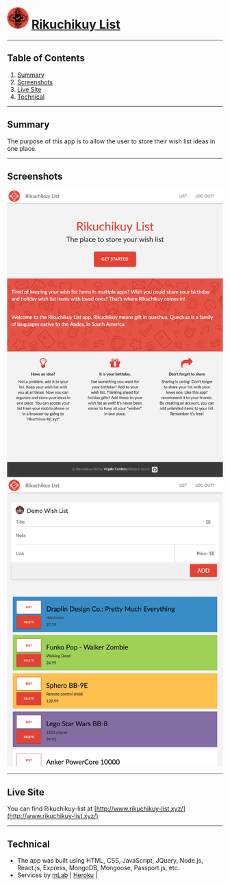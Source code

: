# <img src="https://github.com/vcordero07/rikuchikuy-list/raw/master/src/assets/img/inca5.png" width="50" height="50" /> [Rikuchikuy List](http://www.rikuchikuy-list.xyz/)

---

## Table of Contents

1.  [Summary](#summary)
2.  [Screenshots](#screenshots)
3.  [Live Site](#live-site)
4.  [Technical](#technical)

---

## Summary

The purpose of this app is to allow the user to store their wish list ideas in one place.

---

## Screenshots

![Screenshot-1](https://github.com/vcordero07/rikuchikuy-list/raw/master/src/assets/img/www.rikuchikuy-list.xyz_2.png "Screenshot-2-Cal")
![Screenshot-2](https://github.com/vcordero07/rikuchikuy-list/raw/master/src/assets/img/www.rikuchikuy-list.xyz_1.png "Screenshot-1-Inst")

---

## Live Site

You can find Rikuchikuy-list at [http://www.rikuchikuy-list.xyz/](http://www.rikuchikuy-list.xyz/)

---

## Technical

* The app was built using HTML, CSS, JavaScript, JQuery, Node.js, React.js, Express, MongoDB, Mongoose, Passport.js, etc.
* Services by [mLab](https://mlab.com/) | [Heroku](https://www.heroku.com/) |

